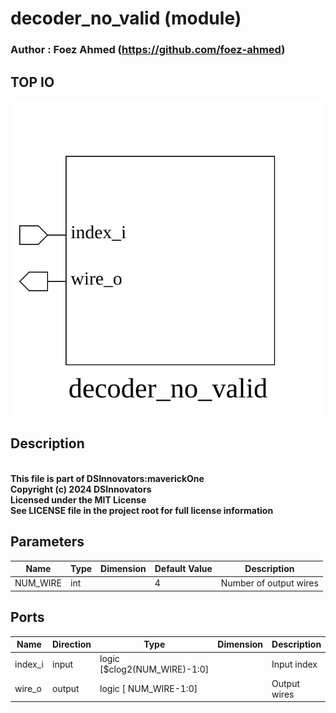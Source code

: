 # decoder_no_valid (module)

### Author : Foez Ahmed (https://github.com/foez-ahmed)

## TOP IO
<img src="./decoder_no_valid_top.svg">

## Description

<br>**This file is part of DSInnovators:maverickOne**
<br>**Copyright (c) 2024 DSInnovators**
<br>**Licensed under the MIT License**
<br>**See LICENSE file in the project root for full license information**

## Parameters
|Name|Type|Dimension|Default Value|Description|
|-|-|-|-|-|
|NUM_WIRE|int||4|Number of output wires|

## Ports
|Name|Direction|Type|Dimension|Description|
|-|-|-|-|-|
|index_i|input|logic [$clog2(NUM_WIRE)-1:0]||Input index|
|wire_o|output|logic [ NUM_WIRE-1:0]||Output wires|
